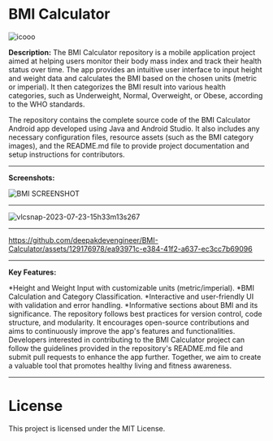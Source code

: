 #  BMI Calculator
![icooo](https://github.com/deepakdevengineer/BMI-Calculator/assets/129176978/fe6c748d-47d9-4de5-80fd-c9f2c0bdad1a)

**Description:**
The BMI Calculator repository is a mobile application project aimed at helping users monitor their body mass index and track their health status over time. The app provides an intuitive user interface to input height and weight data and calculates the BMI based on the chosen units (metric or imperial). It then categorizes the BMI result into various health categories, such as Underweight, Normal, Overweight, or Obese, according to the WHO standards.

The repository contains the complete source code of the BMI Calculator Android app developed using Java and Android Studio. It also includes any necessary configuration files, resource assets (such as the BMI category images), and the README.md file to provide project documentation and setup instructions for contributors.
_______________________________________________________________________________________________________________________________________________________________________________
**Screenshots:**

![BMI SCREENSHOT](https://github.com/deepakdevengineer/BMI-Calculator/assets/129176978/8847f676-7f77-4a63-95f5-78e495bbb57c) 
_____________________________________________________________________________________________________________________________
![vlcsnap-2023-07-23-15h33m13s267](https://github.com/deepakdevengineer/BMI-Calculator/assets/129176978/fd88f941-00c2-4175-a642-ec8c735d2b93) 
______________________________________________________________________________________________________________________________________________


https://github.com/deepakdevengineer/BMI-Calculator/assets/129176978/ea93971c-e384-41f2-a637-ec3cc7b69096

________________________________________________________________________________________________________________________________________________________________________________
**Key Features:**

*Height and Weight Input with customizable units (metric/imperial).
*BMI Calculation and Category Classification.
*Interactive and user-friendly UI with validation and error handling.
*Informative sections about BMI and its significance.
The repository follows best practices for version control, code structure, and modularity. It encourages open-source contributions and aims to continuously improve the app's features and functionalities. Developers interested in contributing to the BMI Calculator project can follow the guidelines provided in the repository's README.md file and submit pull requests to enhance the app further. Together, we aim to create a valuable tool that promotes healthy living and fitness awareness.

________________________________________________________________________________________________________________________________________________________________________________

# License
This project is licensed under the MIT License.
